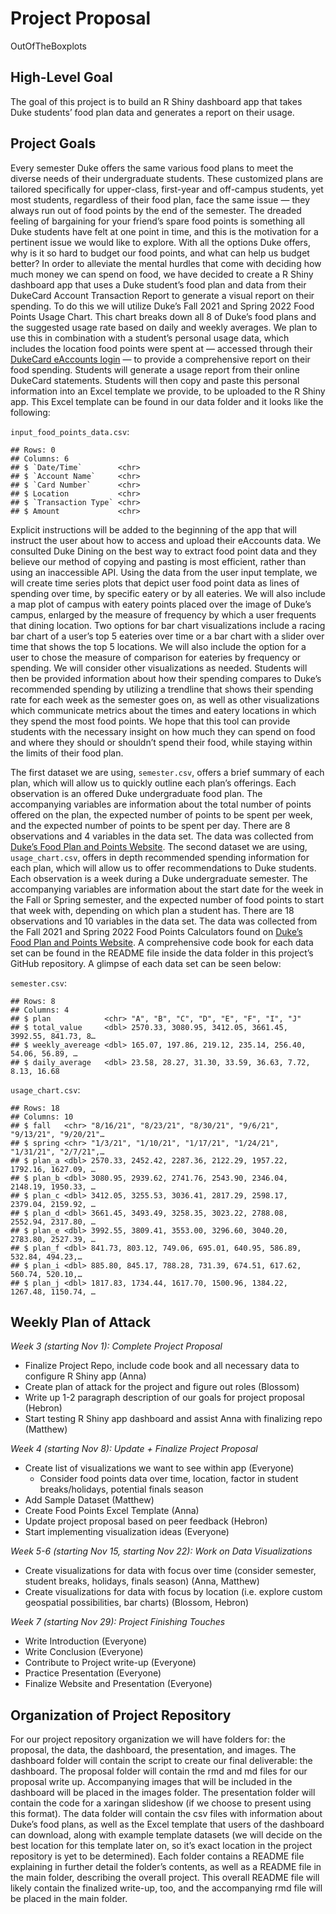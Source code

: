 Project Proposal
================
OutOfTheBoxplots

## High-Level Goal

The goal of this project is to build an R Shiny dashboard app that takes
Duke students’ food plan data and generates a report on their usage.

## Project Goals

Every semester Duke offers the same various food plans to meet the
diverse needs of their undergraduate students. These customized plans
are tailored specifically for upper-class, first-year and off-campus
students, yet most students, regardless of their food plan, face the
same issue — they always run out of food points by the end of the
semester. The dreaded feeling of bargaining for your friend’s spare food
points is something all Duke students have felt at one point in time,
and this is the motivation for a pertinent issue we would like to
explore. With all the options Duke offers, why is it so hard to budget
our food points, and what can help us budget better? In order to
alleviate the mental hurdles that come with deciding how much money we
can spend on food, we have decided to create a R Shiny dashboard app
that uses a Duke student’s food plan and data from their DukeCard
Account Transaction Report to generate a visual report on their
spending. To do this we will utilize Duke’s Fall 2021 and Spring 2022
Food Points Usage Chart. This chart breaks down all 8 of Duke’s food
plans and the suggested usage rate based on daily and weekly averages.
We plan to use this in combination with a student’s personal usage data,
which includes the location food points were spent at — accessed through
their [DukeCard eAccounts
login](https://dukecard.duke.edu/manage-your-dukecard) — to provide a
comprehensive report on their food spending. Students will generate a
usage report from their online DukeCard statements. Students will then
copy and paste this personal information into an Excel template we
provide, to be uploaded to the R Shiny app. This Excel template can be
found in our data folder and it looks like the following:

`input_food_points_data.csv`:

    ## Rows: 0
    ## Columns: 6
    ## $ `Date/Time`        <chr> 
    ## $ `Account Name`     <chr> 
    ## $ `Card Number`      <chr> 
    ## $ Location           <chr> 
    ## $ `Transaction Type` <chr> 
    ## $ Amount             <chr>

Explicit instructions will be added to the beginning of the app that
will instruct the user about how to access and upload their eAccounts
data. We consulted Duke Dining on the best way to extract food point
data and they believe our method of copying and pasting is most
efficient, rather than using an inaccessible API. Using the data from
the user input template, we will create time series plots that depict
user food point data as lines of spending over time, by specific eatery
or by all eateries. We will also include a map plot of campus with
eatery points placed over the image of Duke’s campus, enlarged by the
measure of frequency by which a user frequents that dining location. Two
options for bar chart visualizations include a racing bar chart of a
user’s top 5 eateries over time or a bar chart with a slider over time
that shows the top 5 locations. We will also include the option for a
user to chose the measure of comparison for eateries by frequency or
spending. We will consider other visualizations as needed. Students will
then be provided information about how their spending compares to Duke’s
recommended spending by utilizing a trendline that shows their spending
rate for each week as the semester goes on, as well as other
visualizations which communicate metrics about the times and eatery
locations in which they spend the most food points. We hope that this
tool can provide students with the necessary insight on how much they
can spend on food and where they should or shouldn’t spend their food,
while staying within the limits of their food plan.

The first dataset we are using, `semester.csv`, offers a brief summary
of each plan, which will allow us to quickly outline each plan’s
offerings. Each observation is an offered Duke undergraduate food plan.
The accompanying variables are information about the total number of
points offered on the plan, the expected number of points to be spent
per week, and the expected number of points to be spent per day. There
are 8 observations and 4 variables in the data set. The data was
collected from [Duke’s Food Plan and Points
Website](https://studentaffairs.duke.edu/dining/plans-points). The
second dataset we are using, `usage_chart.csv`, offers in depth
recommended spending information for each plan, which will allow us to
offer recommendations to Duke students. Each observation is a week
during a Duke undergraduate semester. The accompanying variables are
information about the start date for the week in the Fall or Spring
semester, and the expected number of food points to start that week
with, depending on which plan a student has. There are 18 observations
and 10 variables in the data set. The data was collected from the Fall
2021 and Spring 2022 Food Points Calculators found on [Duke’s Food Plan
and Points
Website](https://studentaffairs.duke.edu/dining/plans-points). A
comprehensive code book for each data set can be found in the README
file inside the data folder in this project’s GitHub repository. A
glimpse of each data set can be seen below:

`semester.csv`:

    ## Rows: 8
    ## Columns: 4
    ## $ plan            <chr> "A", "B", "C", "D", "E", "F", "I", "J"
    ## $ total_value     <dbl> 2570.33, 3080.95, 3412.05, 3661.45, 3992.55, 841.73, 8…
    ## $ weekly_avereage <dbl> 165.07, 197.86, 219.12, 235.14, 256.40, 54.06, 56.89, …
    ## $ daily_average   <dbl> 23.58, 28.27, 31.30, 33.59, 36.63, 7.72, 8.13, 16.68

`usage_chart.csv`:

    ## Rows: 18
    ## Columns: 10
    ## $ fall   <chr> "8/16/21", "8/23/21", "8/30/21", "9/6/21", "9/13/21", "9/20/21"…
    ## $ spring <chr> "1/3/21", "1/10/21", "1/17/21", "1/24/21", "1/31/21", "2/7/21",…
    ## $ plan_a <dbl> 2570.33, 2452.42, 2287.36, 2122.29, 1957.22, 1792.16, 1627.09, …
    ## $ plan_b <dbl> 3080.95, 2939.62, 2741.76, 2543.90, 2346.04, 2148.19, 1950.33, …
    ## $ plan_c <dbl> 3412.05, 3255.53, 3036.41, 2817.29, 2598.17, 2379.04, 2159.92, …
    ## $ plan_d <dbl> 3661.45, 3493.49, 3258.35, 3023.22, 2788.08, 2552.94, 2317.80, …
    ## $ plan_e <dbl> 3992.55, 3809.41, 3553.00, 3296.60, 3040.20, 2783.80, 2527.39, …
    ## $ plan_f <dbl> 841.73, 803.12, 749.06, 695.01, 640.95, 586.89, 532.84, 494.23,…
    ## $ plan_i <dbl> 885.80, 845.17, 788.28, 731.39, 674.51, 617.62, 560.74, 520.10,…
    ## $ plan_j <dbl> 1817.83, 1734.44, 1617.70, 1500.96, 1384.22, 1267.48, 1150.74, …

## Weekly Plan of Attack

*Week 3 (starting Nov 1): Complete Project Proposal*

-   Finalize Project Repo, include code book and all necessary data to
    configure R Shiny app (Anna)
-   Create plan of attack for the project and figure out roles (Blossom)
-   Write up 1-2 paragraph description of our goals for project proposal
    (Hebron)
-   Start testing R Shiny app dashboard and assist Anna with finalizing
    repo (Matthew)

*Week 4 (starting Nov 8): Update + Finalize Project Proposal*

-   Create list of visualizations we want to see within app (Everyone)
    -   Consider food points data over time, location, factor in student
        breaks/holidays, potential finals season
-   Add Sample Dataset (Matthew)
-   Create Food Points Excel Template (Anna)
-   Update project proposal based on peer feedback (Hebron)
-   Start implementing visualization ideas (Everyone)

*Week 5-6 (starting Nov 15, starting Nov 22): Work on Data
Visualizations*

-   Create visualizations for data with focus over time (consider
    semester, student breaks, holidays, finals season) (Anna, Matthew)
-   Create visualizations for data with focus by location (i.e. explore
    custom geospatial possibilities, bar charts) (Blossom, Hebron)

*Week 7 (starting Nov 29): Project Finishing Touches*

-   Write Introduction (Everyone)
-   Write Conclusion (Everyone)
-   Contribute to Project write-up (Everyone)
-   Practice Presentation (Everyone)
-   Finalize Website and Presentation (Everyone)

## Organization of Project Repository

For our project repository organization we will have folders for: the
proposal, the data, the dashboard, the presentation, and images. The
dashboard folder will contain the script to create our final
deliverable: the dashboard. The proposal folder will contain the rmd and
md files for our proposal write up. Accompanying images that will be
included in the dashboard will be placed in the images folder. The
presentation folder will contain the code for a xaringan slideshow (if
we choose to present using this format). The data folder will contain
the csv files with information about Duke’s food plans, as well as the
Excel template that users of the dashboard can download, along with
example template datasets (we will decide on the best location for this
template later on, so it’s exact location in the project repository is
yet to be determined). Each folder contains a README file explaining in
further detail the folder’s contents, as well as a README file in the
main folder, describing the overall project. This overall README file
will likely contain the finalized write-up, too, and the accompanying
rmd file will be placed in the main folder.
